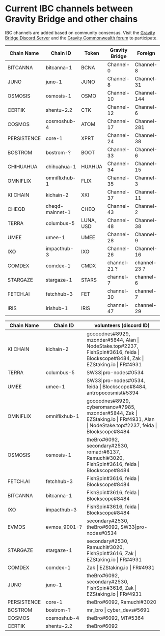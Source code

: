 # Current IBC channels between Gravity Bridge and other chains

IBC channels are added based on community consensus. Visit the [Gravity Bridge Discord Server](https://discord.gg/d3DshmHpXA) and the [Gravity Commonwealth forum](https://commonwealth.im/gravity-bridge) to participate.

| Chain Name | Chain ID | Token | Gravity Bridge  | Foreign |
| ---------- | -------- | ----- | --------------- | ------- |
| BITCANNA | bitcanna-1 | BCNA | Channel-0 | Channel-8 |
| JUNO | juno-1 | JUNO | Channel-8 | Channel-31 |
| OSMOSIS | osmosis-1 | OSMO | Channel-10  | Channel-144  |
| CERTIK | shentu-2.2 | CTK | Channel-12 | Channel-6 |
| COSMOS | cosmoshub-4 | ATOM | Channel-17 | Channel-281 |
| PERSISTENCE | core-1 | XPRT | Channel-24 | Channel-38 |
| BOSTROM | bostrom-? | BOOT | Channel-33 | Channel-6 |
| CHIHUAHUA | chihuahua-1 | HUAHUA | Channel-34 | Channel-15 |
| OMNIFLIX | omniflixhub-1 | FLIX | Channel-35 | Channel-3 |
| KI CHAIN | kichain-2 | XKI | Channel-37 | Channel-11 |
| CHEQD | cheqd-mainnet-1 | CHEQ | Channel-43 | Channel-2 |
| TERRA | columbus-5 | LUNA, USD | Channel-48 | Channel-38 |
| UMEE | umee-1 | UMEE | Channel-28 | Channel-9 |
| IXO | impacthub-3 | IXO | Channel-26 | Channel-16 |
| COMDEX | comdex-1 | CMDX | channel-21 ?| channel-23 ?|
| STARGAZE | stargaze-1 | STARS | channel-7 | channel-6 |
| FETCH.AI | fetchhub-3 | FET | channel-30 | channel-7 |
| IRIS | irishub-1 | IRIS | channel-47 | channel-29 |

| Chain Name | Chain ID | volunteers (discord ID)  |
| ---------- | -------- | ---------- |
| KI CHAIN | kichain-2 | goooodnes#8929, mzonder#5844, Alan \| NodeStake.top#2237, FishSpin#3616, feida \| Blockscope#8484, Zak \| EZStaking.io \| FR#4931 |
| TERRA | columbus-5 | SW33\|pro-nodes#0534 |
| UMEE | umee-1 | SW33\|pro-nodes#0534, feida \| Blockscope#8484, antropocosmist#5394 |
| OMNIFLIX | omniflixhub-1 | goooodnes#8929, cyberomanov#7985, mzonder#5844, Zak \| EZStaking.io \| FR#4931, Alan \| NodeStake.top#2237, feida \| Blockscope#8484 |
| OSMOSIS | osmosis-1 | theBro#6092, secondary#2530, romadr#6137, Ramuchi#3020, FishSpin#3616, feida \| Blockscope#8484  |
| FETCH.AI | fetchhub-3 | FishSpin#3616, feida \| Blockscope#8484 |
| BITCANNA | bitcanna-1 | FishSpin#3616, feida \| Blockscope#8484 |
| IXO | impacthub-3 | FishSpin#3616, feida \| Blockscope#8484 |
| EVMOS | evmos_9001-?| secondary#2530, theBro#6092, SW33\|pro-nodes#0534 |
| STARGAZE | stargaze-1 | secondary#2530, Ramuchi#3020, FishSpin#3616, Zak \| EZStaking.io \| FR#4931 |
| COMDEX | comdex-1 | Zak \| EZStaking.io \| FR#4931 |
| JUNO | juno-1 | theBro#6092, secondary#2530, FishSpin#3616, Zak \| EZStaking.io \| FR#4931 |
| PERSISTENCE | core-1 | theBro#6092, Ramuchi#3020 |
| BOSTROM | bostrom-? | mr_bro \| cyber_devs#5691 |
| COSMOS | cosmoshub-4 | theBro#6092, MT#5364 |
| CERTIK | shentu-2.2 | theBro#6092 |
